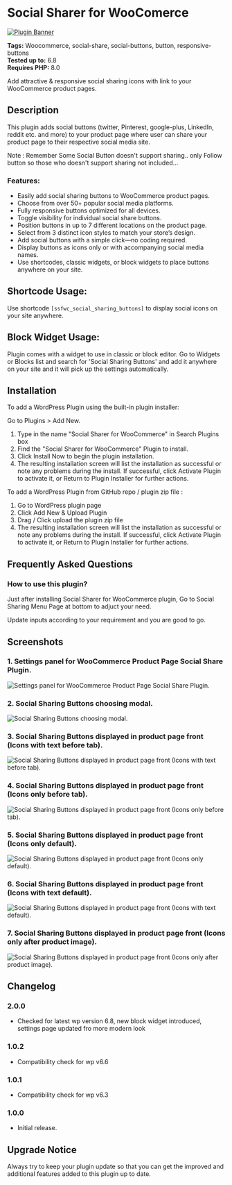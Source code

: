 # Social Sharer for WooComerce

[![Plugin Banner](https://ps.w.org/social-sharer-for-woo/assets/banner-772x250.png)](https://wordpress.org/plugins/social-sharer-for-woo/)

**Tags:** Woocommerce, social-share, social-buttons, button, responsive-buttons \
**Tested up to:** 6.8 \
**Requires PHP:** 8.0

Add attractive & responsive social sharing icons with link to your WooCommerce product pages.

## Description
This plugin adds social buttons (twitter, Pinterest, google-plus, LinkedIn, reddit etc. and more) to your product page where user can share your product page to their respective social media site.

Note : Remember Some Social Button doesn't support sharing.. only Follow button so those who doesn't support sharing not included...

### Features:
- Easily add social sharing buttons to WooCommerce product pages.
- Choose from over 50+ popular social media platforms.
- Fully responsive buttons optimized for all devices.
- Toggle visibility for individual social share buttons.
- Position buttons in up to 7 different locations on the product page.
- Select from 3 distinct icon styles to match your store’s design.
- Add social buttons with a simple click—no coding required.
- Display buttons as icons only or with accompanying social media names.
- Use shortcodes, classic widgets, or block widgets to place buttons anywhere on your site.

## Shortcode Usage:
Use shortcode `[ssfwc_social_sharing_buttons]` to display social icons on your site anywhere.

## Block Widget Usage:
Plugin comes with a widget to use in classic or block editor. Go to Widgets or Blocks list and search for 'Social Sharing Buttons' and add it anywhere on your site and it will pick up the settings automatically.

## Installation
To add a WordPress Plugin using the built-in plugin installer:

Go to Plugins > Add New.

1. Type in the name "Social Sharer for WooCommerce" in Search Plugins box
2. Find the "Social Sharer for WooCommerce" Plugin to install.
3. Click Install Now to begin the plugin installation.
4. The resulting installation screen will list the installation as successful or note any problems during the install.
If successful, click Activate Plugin to activate it, or Return to Plugin Installer for further actions.

To add a WordPress Plugin from GitHub repo / plugin zip file :
1. Go to WordPress plugin page
2. Click Add New & Upload Plugin
3. Drag / Click upload the plugin zip file
4. The resulting installation screen will list the installation as successful or note any problems during the install.
If successful, click Activate Plugin to activate it, or Return to Plugin Installer for further actions.

## Frequently Asked Questions

### How to use this plugin?
Just after installing Social Sharer for WooCommerce plugin, Go to Social Sharing Menu Page at bottom to adjuct your need.

Update inputs according to your requirement and you are good to go.

## Screenshots

### 1. Settings panel for WooCommerce Product Page Social Share Plugin.

![Settings panel for WooCommerce Product Page Social Share Plugin.](https://ps.w.org/social-sharer-for-woo/assets/screenshot-1.png)

### 2. Social Sharing Buttons choosing modal.

![Social Sharing Buttons choosing modal.](https://ps.w.org/social-sharer-for-woo/assets/screenshot-2.png)

### 3. Social Sharing Buttons displayed in product page front (Icons with text before tab).

![Social Sharing Buttons displayed in product page front (Icons with text before tab).](https://ps.w.org/social-sharer-for-woo/assets/screenshot-3.png)

### 4. Social Sharing Buttons displayed in product page front (Icons only before tab).

![Social Sharing Buttons displayed in product page front (Icons only before tab).](https://ps.w.org/social-sharer-for-woo/assets/screenshot-4.png)

### 5. Social Sharing Buttons displayed in product page front (Icons only default).

![Social Sharing Buttons displayed in product page front (Icons only default).](https://ps.w.org/social-sharer-for-woo/assets/screenshot-5.png)

### 6. Social Sharing Buttons displayed in product page front (Icons with text default).

![Social Sharing Buttons displayed in product page front (Icons with text default).](https://ps.w.org/social-sharer-for-woo/assets/screenshot-6.png)

### 7. Social Sharing Buttons displayed in product page front (Icons only after product image).

![Social Sharing Buttons displayed in product page front (Icons only after product image).](https://ps.w.org/social-sharer-for-woo/assets/screenshot-7.png)

## Changelog

### 2.0.0
- Checked for latest wp version 6.8, new block widget introduced, settings page updated fro more modern look

### 1.0.2
- Compatibility check for wp v6.6

### 1.0.1
- Compatibility check for wp v6.3

### 1.0.0
- Initial release.

## Upgrade Notice
Always try to keep your plugin update so that you can get the improved and additional features added to this plugin up to date.